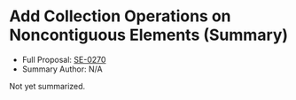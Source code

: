 # Add Collection Operations on Noncontiguous Elements (Summary)

* Full Proposal: [SE-0270](https://github.com/apple/swift-evolution/blob/main/proposals/0270-rangeset-and-collection-operations.md)
* Summary Author: N/A

Not yet summarized.
